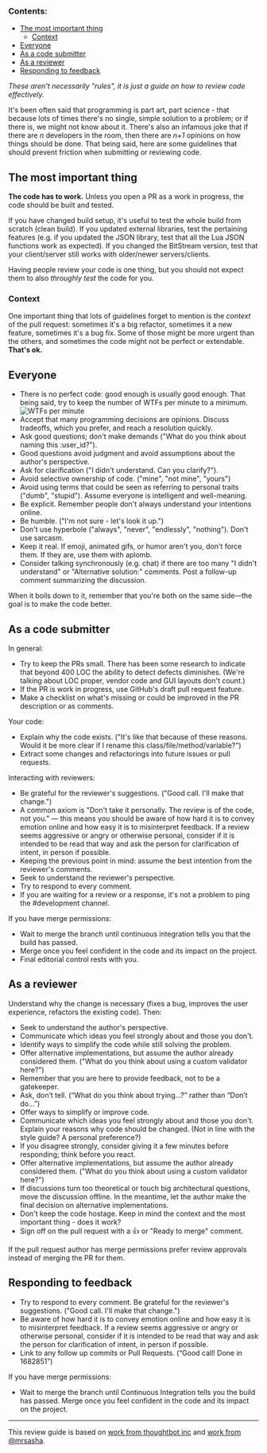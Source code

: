 ### Contents:
- [The most important thing](#the-most-important-thing)
  - [Context](#context)
- [Everyone](#everyone)
- [As a code submitter](#as-a-code-submitter)
- [As a reviewer](#as-a-reviewer)
- [Responding to feedback](#responding-to-feedback)

_These aren't necessarily "rules", it is just a guide on how to review code effectively._

It's been often said that programming is part art, part science - that because
lots of times there's no single, simple solution to a problem; or if there is,
we might not know about it. There's also an infamous joke that if there are *n*
developers in the room, then there are *n+1* opinions on how things should be done.
That being said, here are some guidelines that should prevent friction when submitting
or reviewing code.

## The most important thing

**The code has to work.** Unless you open a PR as a work in progress, the code
should be built and tested.

If you have changed build setup, it's useful to test the whole build from
scratch (clean build). If you updated external libraries, test the pertaining
features (e.g. if you updated the JSON library, test that all the Lua JSON functions
work as expected). If you changed the BitStream version, test that your client/server
still works with older/newer servers/clients.

Having people review your code is one thing, but you should not expect them to
also *throughly test* the code for you. 

### Context

One important thing that lots of guidelines forget to mention is the *context*
of the pull request: sometimes it's a big refactor, sometimes it a new feature,
sometimes it's a bug fix. Some of those might be more urgent than the others,
and sometimes the code might not be perfect or extendable. **That's ok.** 

## Everyone

* There is no perfect code: good enough is usually good enough. That being said,
  try to keep the number of WTFs per minute to a minimum.  ![WTFs per minute](https://i.imgur.com/pFQNzHq.png)
* Accept that many programming decisions are opinions.
  Discuss tradeoffs, which you prefer, and reach a resolution quickly.
* Ask good questions; don't make demands ("What do you think about naming this :user_id?").
* Good questions avoid judgment and avoid assumptions about the author's perspective.
* Ask for clarification ("I didn't understand. Can you clarify?").
* Avoid selective ownership of code. ("mine", "not mine", "yours")
* Avoid using terms that could be seen as referring to personal traits ("dumb", "stupid").
  Assume everyone is intelligent and well-meaning.
* Be explicit. Remember people don't always understand your intentions online.
* Be humble. ("I'm not sure - let's look it up.")
* Don't use hyperbole ("always", "never", "endlessly", "nothing"). Don't use sarcasm.
* Keep it real. If emoji, animated gifs, or humor aren't you, don't force them.
  If they are, use them with aplomb.
* Consider talking synchronously (e.g. chat) if there are too many
  "I didn't understand" or "Alternative solution:" comments.
   Post a follow-up comment summarizing the discussion.

When it boils down to it, remember that you're both on the same side—the goal is to make the code better.

## As a code submitter

In general:

* Try to keep the PRs small. There has been some research to indicate that beyond 400 LOC the ability to detect defects diminishes. (We're talking about LOC proper, vendor code and GUI layouts don't count.)
* If the PR is work in progress, use GitHub's draft pull request feature.
* Make a checklist on what's missing or could be improved in the PR description or as comments.

Your code:

* Explain why the code exists. ("It's like that because of these reasons. Would
  it be more clear if I rename this class/file/method/variable?")
* Extract some changes and refactorings into future issues or pull requests.

Interacting with reviewers:

* Be grateful for the reviewer's suggestions. ("Good call. I'll make that change.")
* A common axiom is "Don't take it personally. The review is of the code, not you." — this means you should be aware of how hard it is to convey emotion online and how easy it is to misinterpret feedback. If a review seems aggressive or angry or otherwise personal, consider if it is intended to be read that way and ask the person for clarification of intent, in person if possible.
* Keeping the previous point in mind: assume the best intention from the reviewer's comments.
* Seek to understand the reviewer's perspective.
* Try to respond to every comment.
* If you are waiting for a review or a response, it's not a problem to ping the #development channel.

If you have merge permissions:

* Wait to merge the branch until continuous integration tells you that the build has passed.
* Merge once you feel confident in the code and its impact on the project.
* Final editorial control rests with you.

## As a reviewer

Understand why the change is necessary (fixes a bug, improves the user
experience, refactors the existing code). Then:

* Seek to understand the author's perspective.
* Communicate which ideas you feel strongly about and those you don't.
* Identify ways to simplify the code while still solving the problem.
* Offer alternative implementations, but assume the author already considered
  them. ("What do you think about using a custom validator here?")
* Remember that you are here to provide feedback, not to be a gatekeeper.
* Ask, don’t tell. (“What do you think about trying…?” rather than “Don’t do…”)
* Offer ways to simplify or improve code.
* Communicate which ideas you feel strongly about and those you don't. Explain your reasons why code should be changed. (Not in line with the style guide? A personal preference?)
* If you disagree strongly, consider giving it a few minutes before responding; think before you react.
* Offer alternative implementations, but assume the author already considered them. ("What do you think about using a custom validator here?")
* If discussions turn too theoretical or touch big architectural questions, move the discussion offline. In the meantime, let the author make the final decision on alternative implementations.
* Don't keep the code hostage. Keep in mind the context and the most important thing - does it work?
* Sign off on the pull request with a :thumbsup: or "Ready to merge" comment.

If the pull request author has merge permissions prefer review approvals instead of merging the PR for them.

## Responding to feedback

* Try to respond to every comment. Be grateful for the reviewer's suggestions. ("Good call. I'll make that change.")
* Be aware of how hard it is to convey emotion online and how easy it is to misinterpret feedback. If a review seems aggressive or angry or otherwise personal, consider if it is intended to be read that way and ask the person for clarification of intent, in person if possible.
* Link to any follow up commits or Pull Requests. (“Good call! Done in 1682851”)

If you have merge permissions:

* Wait to merge the branch until Continuous Integration tells you the build has passed. Merge once you feel confident in the code and its impact on the project.

----

This review guide is based on [work from thoughtbot inc](https://github.com/thoughtbot/guides/tree/master/code-review) and [work from @mrsasha](https://gist.github.com/mrsasha/8d511770ad9b282f3a5d0f5c8acdd10e).